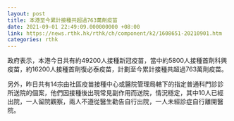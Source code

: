 ```yaml
---
layout: post
title: 本港至今累計接種共超過763萬劑疫苗
date: 2021-09-01 22:49:09.000000000 +08:00
link: https://news.rthk.hk/rthk/ch/component/k2/1608651-20210901.htm
categories: rthk
---
```


政府表示，本港今日共有約49200人接種新冠疫苗，當中約5800人接種首劑科興疫苗，約16200人接種首劑復必泰疫苗，計劃至今累計接種共超過763萬劑疫苗。

另外，昨日共有14宗由社區疫苗接種中心或醫院管理局轄下的指定普通科門診診所送院的個案，他們因接種後出現常見副作用而送院，情況穩定，其中10人已經出院，一人留院觀察，兩人不遵從醫生勸告自行出院，一人未經診症自行離開醫院。

